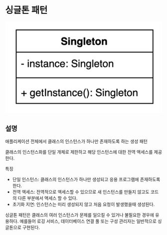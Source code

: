 # 싱글톤 패턴

![](singleton.png)

## 설명
애플리케이션 전체에서 클래스의 인스턴스가 하나만 존재하도록 하는 생성 패턴

클래스의 인스턴스화를 단일 개체로 제한하고 해당 인스턴스에 대한 전역 액세스를 제공한다.

특징
- 단일 인스턴스: 클래스의 인스턴스가 하나만 생성되고 응용 프로그램에 존재하도록 한다.
- 전역 액세스: 전역적으로 액세스할 수 있으므로 새 인스턴스를 만들지 않고도 코드의 다른 부분에서 액세스 할 수 있다.
- 초기화 지연: 인스턴스는 미리 생성되지 않고 처음 요청이 발생했을때 생성된다.

싱글톤 패턴은 클래스의 여러 인스턴스가 문제를 일으킬 수 있거나 불필요한 경우에 유용하다. 예를들어 로깅 서비스, 데이터베이스 연결 풀
또는 구성 관리자는 일반적으로 싱글톤으로 구현된다.

